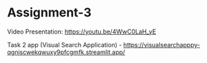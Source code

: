 # Assignment-3

Video Presentation: https://youtu.be/4WwC0LaH_yE

Task 2 app (Visual Search Application) - https://visualsearchapppy-qgniscwekqwuxy9pfcgmfk.streamlit.app/
